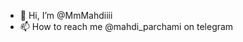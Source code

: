 - 👋 Hi, I’m @MmMahdiiii
- 📫 How to reach me @mahdi_parchami on telegram 

<!---
MmMahdiiii/MmMahdiiii is a ✨ special ✨ repository because its `README.md` (this file) appears on your GitHub profile.
You can click the Preview link to take a look at your changes.
--->
